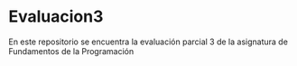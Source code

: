 # Evaluacion3
En este repositorio se encuentra la evaluación parcial 3 de la asignatura de Fundamentos de la Programación
